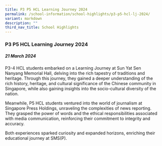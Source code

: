 ```yaml
---
title: P3 P5 HCL Learning Journey 2024
permalink: /school-information/school-highlights/p3-p5-hcl-lj-2024/
variant: markdown
description: ""
third_nav_title: School Highlights
---
```

### P3 P5 HCL Learning Journey 2024

##### 21 March 2024

P3-4 HCL students embarked on a Learning Journey at Sun Yat Sen Nanyang Memorial Hall, delving into the rich tapestry of traditions and heritage. Through this journey, they gained a deeper understanding of the rich history, heritage, and cultural significance of the Chinese community in Singapore, while also gaining insights into the socio-cultural diversity of the nation.

Meanwhile, P5 HCL students ventured into the world of journalism at Singapore Press Holdings, unraveling the complexities of news reporting. They grasped the power of words and the ethical responsibilities associated with media communication, reinforcing their commitment to integrity and accuracy.

Both experiences sparked curiosity and expanded horizons, enriching their educational journey at SMS(P).